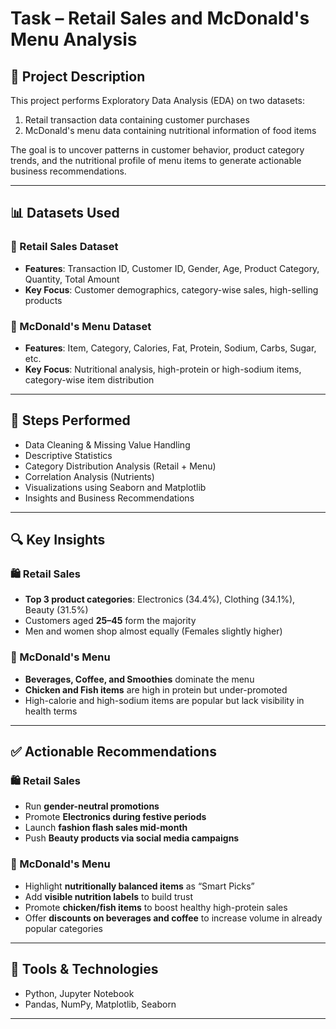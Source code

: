 # Task – Retail Sales and McDonald's Menu Analysis

## 📁 Project Description
This project performs Exploratory Data Analysis (EDA) on two datasets:
1. Retail transaction data containing customer purchases
2. McDonald's menu data containing nutritional information of food items

The goal is to uncover patterns in customer behavior, product category trends, and the nutritional profile of menu items to generate actionable business recommendations.

---

## 📊 Datasets Used

### 🛒 Retail Sales Dataset
- **Features**: Transaction ID, Customer ID, Gender, Age, Product Category, Quantity, Total Amount
- **Key Focus**: Customer demographics, category-wise sales, high-selling products

### 🍔 McDonald's Menu Dataset
- **Features**: Item, Category, Calories, Fat, Protein, Sodium, Carbs, Sugar, etc.
- **Key Focus**: Nutritional analysis, high-protein or high-sodium items, category-wise item distribution

---

## 🚀 Steps Performed
- Data Cleaning & Missing Value Handling
- Descriptive Statistics
- Category Distribution Analysis (Retail + Menu)
- Correlation Analysis (Nutrients)
- Visualizations using Seaborn and Matplotlib
- Insights and Business Recommendations

---

## 🔍 Key Insights

### 🛍️ Retail Sales
- **Top 3 product categories**: Electronics (34.4%), Clothing (34.1%), Beauty (31.5%)
- Customers aged **25–45** form the majority
- Men and women shop almost equally (Females slightly higher)

### 🍔 McDonald's Menu
- **Beverages, Coffee, and Smoothies** dominate the menu
- **Chicken and Fish items** are high in protein but under-promoted
- High-calorie and high-sodium items are popular but lack visibility in health terms

---

## ✅ Actionable Recommendations

### 🛍️ Retail Sales
- Run **gender-neutral promotions**
- Promote **Electronics during festive periods**
- Launch **fashion flash sales mid-month**
- Push **Beauty products via social media campaigns**

### 🍔 McDonald's Menu
- Highlight **nutritionally balanced items** as “Smart Picks”
- Add **visible nutrition labels** to build trust
- Promote **chicken/fish items** to boost healthy high-protein sales
- Offer **discounts on beverages and coffee** to increase volume in already popular categories

---

## 🧠 Tools & Technologies
- Python, Jupyter Notebook
- Pandas, NumPy, Matplotlib, Seaborn

---


